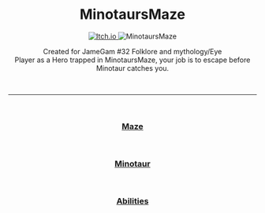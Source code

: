 <h1 align="center">MinotaursMaze</h1>

<p align="center">
  <a href="https://kosciach.itch.io/minotaursmaze">
    <img src="https://img.shields.io/badge/Itch-red?style=for-the-badge&logo=Itch.io&logoColor=white" alt="Itch.io" />
  </a>
  
  <img src="https://img.itch.zone/aW1nLzEzNDc0NTA2LnBuZw==/original/t60cMi.png" alt="MinotaursMaze">
</p>

  <p align="center">
    Created for JameGam #32 Folklore and mythology/Eye<br>
Player as a Hero trapped in MinotaursMaze, your job is to escape before Minotaur catches you.
  </p>

<br>

---

<br>

<h3 align="center">
  <a href="Maze.md">Maze</a>
</h3>

<br>

<h3 align="center">
  <a href="Minotaur.md">Minotaur</a>
</h3>

<br>

<h3 align="center">
  <a href="Abilities.md">Abilities</a>
</h3>
